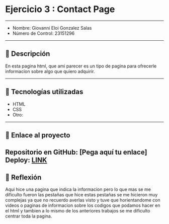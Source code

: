 # Ejercicio 3 : Contact Page

---

- Nombre: Giovanni Eloi Gonzalez Salas
- Número de Control: 23151296

---

## 📌 Descripción
En esta pagina html, que ami parecer es un tipo de pagina para ofrecerle informacion sobre algo que quiero adquirir.


---

## 🚀 Tecnologías utilizadas
- HTML  
- CSS  
- Otro: 

---

## 🔗 Enlace al proyecto
Repositorio en GitHub: [Pega aquí tu enlace]  
Deploy: [LINK](http://yomidev.github.io/newsletter/)
---

## 📝 Reflexión
Aqui hice una pagina que indica la informacion pero lo que mas se me dificulto fueron las pestañas que hice estas pestañas se me hicieron muy complejas ya que no recuerdo averlas visto y tuve que horientandome con videos o paginas de informacion sobre los codigos que podamos hacer en el html
y tambien a lo mismo de los anteriores trabajos se me dificulto centrar toda la pagina.
